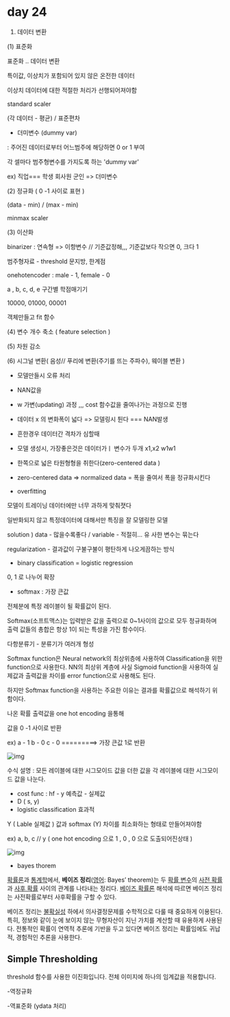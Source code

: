 # day 24

1. 데이터 변환 

(1) 표준화

표준화 .. 데이터 변환 

특이값, 이상치가 포함되어 있지 않은 온전한 데이터 

이상치 데이터에 대한 적절한 처리가 선행되어져야함 

standard scaler 

(각 데이터 - 평균) / 표준편차 

- 더미변수 (dummy var)

: 주어진 데이터로부터 어느범주에 해당하면 0 or 1 부여 

각 셀마다 범주형변수를 가지도록 하는 'dummy var'

ex) 직업=== 학생 회사원 군인 => 더미변수 



(2) 정규화  ( 0 -1 사이로 표현 )

(data - min) / (max - min)

minmax scaler



(3) 이산화

binarizer : 연속형 => 이항변수  // 기준값정해,,, 기준값보다 작으면 0, 크다 1

범주형자료 - threshold 문지방, 한계점 

onehotencoder : male - 1, female - 0

a , b, c, d, e 구간별 학점매기기 

10000, 01000, 00001 

객체만들고 fit 함수 





(4) 변수 개수 축소 ( feature selection )



(5) 차원 감소 



(6) 시그널 변환( 음성// 푸리에 변환(주기를 뜨는 주파수), 웨이블 변환 ) 



- 모델만들시 오류 처리 

- NAN값을 
- w 가변(updating) 과정 ,,, cost 함수값을 줄여나가는 과정으로 진행 
- 데이터 x 의 변화폭이 넓다 => 모델링시 튄다 === NAN발생
- 흔한경우 데이터간 격차가 심할때
- 모델 생성시, 가장좋은것은 데이터가ㅣ 변수가 두개 x1,x2 w1w1
- 한쪽으로 넓은 타원형형을 취한다(zero-centered data )
- zero-centered data => normalized data = 폭을 줄여서 폭을 정규화시킨다

 

- overfitting 

모델이 트레이닝 데이터에만 너무 과하게 맞춰졋다

일반화되지 않고 특정데이터에 대해서만 특징을 잘 모델링한 모델

solution ) data - 많을수록좋다 / variable - 적절히... 유 사한 변수는 묶는다 

regularization - 결과값이 구불구불이 평탄하게 나오게끔하는 방식 



- binary classification = logistic regression

0, 1 로 나누어 확장 



- softmax : 가장 큰값 

 전체분에 특정 레이블이 될 확률값이 된다. 

Softmax(소프트맥스)는 입력받은 값을 출력으로 0~1사이의 값으로 모두 정규화하며 출력 값들의 총합은 항상 1이 되는 특성을 가진 함수이다.


다항분류기 - 분류기가 여러개 형성 

  Softmax function은 Neural network의 최상위층에 사용하여 Classification을 위한 function으로 사용한다. NN의 최상위 계층에 사실 Sigmoid function을 사용하여 실제값과 출력값을 차이를 error function으로 사용해도 된다. 

하지만 Softmax function을 사용하는 주요한 이유는 결과를 확률값으로 해석하기 위함이다. 

나온 확률 출력값을 one hot encoding 을통해 

값을 0 -1 사이로 반환 

ex)  a - 1 b - 0 c - 0  =========> 가장 큰값 1로 반환 

![img](https://t1.daumcdn.net/cfile/tistory/2649EE3757FE300021)

수식 설명 :   모든 레이블에 대한 시그모이드 값을 더한 값을 각 레이블에 대한 시그모이드 값을 나눈다. 



- cost func  :  hf - y 예측값 - 실제값 
- D ( s, y)
- logistic classification 효과적 

Y ( Lable 실제값 ) 값과 softmax (Y) 차이를 최소화하는 형태로 만들어져야함 



ex) a, b, c // y ( one hot encoding 으로 1 , 0 , 0 으로 도출되어진상태 )



![img](http://www.birc.co.kr/wp-content/uploads/2018/01/softmax-cost-function.png)



- bayes thorem  

[확률론](https://ko.wikipedia.org/wiki/확률론)과 [통계학](https://ko.wikipedia.org/wiki/통계학)에서, **베이즈 정리**([영어](https://ko.wikipedia.org/wiki/영어): Bayes’ theorem)는 두 [확률 변수](https://ko.wikipedia.org/wiki/확률_변수)의 [사전 확률](https://ko.wikipedia.org/wiki/사전_확률)과 [사후 확률](https://ko.wikipedia.org/wiki/사후_확률) 사이의 관계를 나타내는 정리다. [베이즈 확률론](https://ko.wikipedia.org/wiki/베이즈_확률론) 해석에 따르면 베이즈 정리는 사전확률로부터 사후확률을 구할 수 있다.

베이즈 정리는 [불확실성](https://ko.wikipedia.org/wiki/불확실성) 하에서 의사결정문제를 수학적으로 다룰 때 중요하게 이용된다. 특히, 정보와 같이 눈에 보이지 않는 무형자산이 지닌 가치를 계산할 때 유용하게 사용된다. 전통적인 확률이 연역적 추론에 기반을 두고 있다면 베이즈 정리는 확률임에도 귀납적, 경험적인 추론을 사용한다.



## Simple Thresholding

threshold 함수를 사용한 이진화입니다. 전체 이미지에 하나의 임계값을 적용합니다.



-역정규화

-역표준화 (ydata 처리)